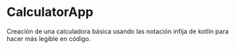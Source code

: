 # CalculatorApp
Creación de una calculadora básica usando las notación infija de kotlin para hacer más legible en código.
